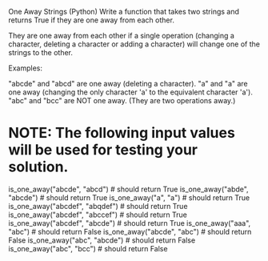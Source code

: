 
One Away Strings (Python)
Write a function that takes two strings and returns True if they are one away from each other.

They are one away from each other if a single operation (changing a character, deleting a character or adding a character) will change one of the strings to the other.

Examples:

"abcde" and "abcd" are one away (deleting a character).
"a" and "a" are one away (changing the only character 'a' to the equivalent character 'a').
"abc" and "bcc" are NOT one away. (They are two operations away.)

# NOTE: The following input values will be used for testing your solution.
is_one_away("abcde", "abcd")  # should return True
is_one_away("abde", "abcde")  # should return True
is_one_away("a", "a")  # should return True
is_one_away("abcdef", "abqdef")  # should return True
is_one_away("abcdef", "abccef")  # should return True
is_one_away("abcdef", "abcde")  # should return True
is_one_away("aaa", "abc")  # should return False
is_one_away("abcde", "abc")  # should return False
is_one_away("abc", "abcde")  # should return False
is_one_away("abc", "bcc")  # should return False
